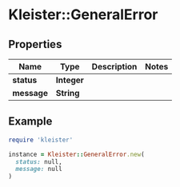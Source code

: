 # Kleister::GeneralError

## Properties

| Name | Type | Description | Notes |
| ---- | ---- | ----------- | ----- |
| **status** | **Integer** |  |  |
| **message** | **String** |  |  |

## Example

```ruby
require 'kleister'

instance = Kleister::GeneralError.new(
  status: null,
  message: null
)
```

